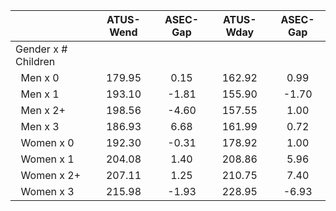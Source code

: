 
|                      |    ATUS-Wend |     ASEC-Gap |    ATUS-Wday |     ASEC-Gap |
| -------------------- | :----------: | :----------: | :----------: | :----------: |
| Gender x # Children  |              |              |              |              |
| &nbsp;&nbsp;Men x 0  |       179.95 |         0.15 |       162.92 |         0.99 |
| &nbsp;&nbsp;Men x 1  |       193.10 |        -1.81 |       155.90 |        -1.70 |
| &nbsp;&nbsp;Men x 2+ |       198.56 |        -4.60 |       157.55 |         1.00 |
| &nbsp;&nbsp;Men x 3  |       186.93 |         6.68 |       161.99 |         0.72 |
| &nbsp;&nbsp;Women x 0 |       192.30 |        -0.31 |       178.92 |         1.00 |
| &nbsp;&nbsp;Women x 1 |       204.08 |         1.40 |       208.86 |         5.96 |
| &nbsp;&nbsp;Women x 2+ |       207.11 |         1.25 |       210.75 |         7.40 |
| &nbsp;&nbsp;Women x 3 |       215.98 |        -1.93 |       228.95 |        -6.93 |

